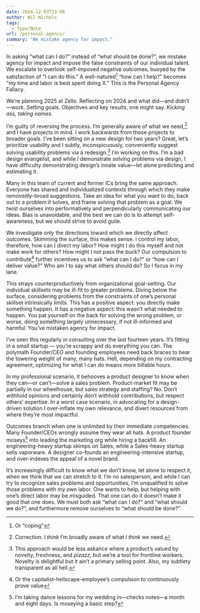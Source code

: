 ```yaml
---
date: 2024-12-03T23:08
author: Wil Nichols
tags:
  - Type/Note
url: /personal-agency/
summary: "We mistake agency for impact."
---
```


In asking “what can I do?” instead of “what should be done?”, we mistake agency for impact and impose the false constraints of our individual talent. We escalate to overlook self-imposed negative outcomes, buoyed by the satisfaction of “I can do this.” A well-natured[^1] “how can I help?” becomes “my time and labor is best spent doing X.” This is the Personal Agency Fallacy. 

We’re planning 2025 at Zello. Reflecting on 2024 and what did—and didn’t—work. Setting goals. Objectives and key results, one might say. _Kicking ass, taking names._

I’m guilty of reversing the process. I’m generally aware of what we need,[^2] and I have projects in mind. I work backwards from those projects to broader goals. I’ve been sitting on a new design for two years? Great, let’s prioritize usability and I subtly, inconspicuously, conveniently suggest solving usability problems via a redesign.[^3] I’m working on this. I’m a bad design evangelist, and while I demonstrate solving problems via design, I have difficulty demonstrating design’s innate value—let alone predicting and estimating it.

Many in this team of current and former ICs bring the same approach. Everyone has shared and individualized contexts through which they make removedly-broad suggestions. Take an idea for what you want to do, back out to a problem it solves, and frame solving that problem as a goal. We twist ourselves into performatively and  perpendicularly communicating our ideas. Bias is unavoidable, and the best we can do is to attempt self-awareness, but we should strive to avoid guile.

We investigate only the directions toward which we directly affect outcomes. Skimming the surface, this makes sense. I control my labor, therefore, how can I direct my labor? How might I do this myself and not make work for others? How might I not pass the buck? Our compulsion to contribute[^4] further incentives us to ask “what can I do?” or “how can I deliver value?” Who am I to say what others should do? So I focus in my lane.

This strays counterproductively from organizational goal-setting. Our individual skillsets may be ill-fit to greater problems. Diving below the surface, considering problems from the constraints of one’s personal skillset intrinsically limits. This has a positive aspect: you directly make something happen. It has a negative aspect: this wasn’t what needed to happen. You pat yourself on the back for solving the wrong problem, or worse, doing something largely unnecessary, if not ill-informed and harmful. You’ve mistaken agency for impact. 

I’ve seen this regularly in consulting over the last fourteen years. It’s fitting in a small startup — you’re scrappy and do everything you can. The polymath Founder/CEO and founding employees need back braces to bear the towering weight of many, many hats. Hell, depending on my contracting agreement, optimizing for what I can do means more billable hours.

In my professional scenario, it behooves a product designer to know when they can—or can’t—solve a sales problem. Product-market fit may be partially in our wheelhouse, but sales strategy and staffing? No. Don’t withhold opinions and certainly don’t withhold contributions, but respect others’ expertise. In a worst case scenario, in advocating for a design-driven solution I over-inflate my own relevance, and divert resources from where they’re most impactful.

Outcomes branch when one is unlimited by their immediate competencies. Many Founder/CEOs wrongly assume they wear all hats. A product founder moseys[^5] into leading the marketing org while hiring a backfill. An engineering-heavy startup skimps on Sales, while a Sales-heavy startup sells vaporware. A designer co-founds an engineering-intensive startup, and over-indexes the appeal of a novel brand.

It’s increasingly difficult to know what we don’t know, let alone to respect it, when we think that we can stretch to it. I’m no salesperson, and while I can try to recognize sales problems and opportunities, I’m unqualified to solve those problems with my own labor. One wants to help, but helping with one’s direct labor may be misguided. That one can do it doesn’t make it good that one does. We must both ask “what can I do?” and “what should we do?”, and furthermore remove ourselves to “what should be done?”. 

[^1]: Or “coping”
[^2]: Correction: _I think_ I’m broadly aware of what _I think_ we need.
[^3]: This approach would be less askance where a product’s valued by novelty, freshness, and _pizazz_, but we’re a tool for frontline workers. Novelty is delightful but it ain’t a primary selling point. Also, my subtlety transparent as all hell.
[^4]: Or the capitalist-hellscape-employee’s compulsion to continuously prove value
[^5]: I’m taking dance lessons for my wedding in—checks notes—a month and eight days. Is moseying a basic step?